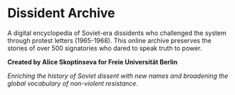 # Dissident Archive

A digital encyclopedia of Soviet-era dissidents who challenged the system through protest letters (1965-1968). This online archive preserves the stories of over 500 signatories who dared to speak truth to power.

**Created by Alice Skoptinseva for Freie Universität Berlin**

*Enriching the history of Soviet dissent with new names and broadening the global vocabulary of non-violent resistance.* 
